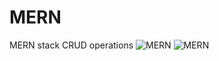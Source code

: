# MERN
MERN stack CRUD operations
![MERN](https://github.com/seyanardag/MERN/assets/101904156/a7e79776-5fc8-4d27-9f4f-ea2e30a17d11)
![MERN](https://github.com/seyanardag/MERN/assets/101904156/5de8741c-595e-442c-9d1f-72b193ed35a2)
